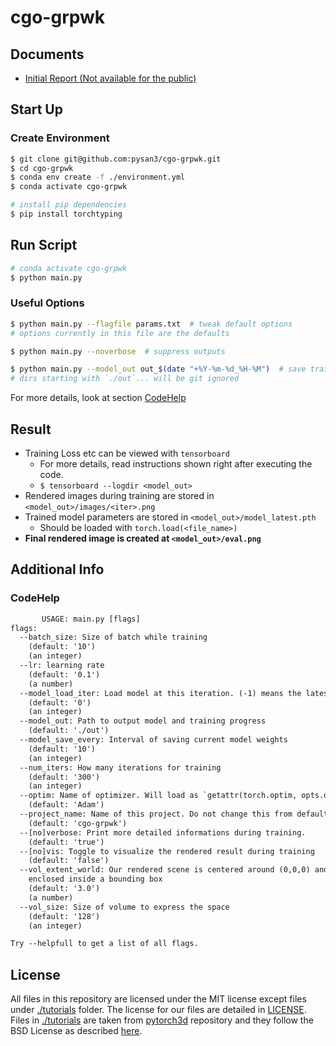 # cgo-grpwk

## Documents

- [Initial Report (Not available for the public)](https://hackmd.io/XXXX)

## Start Up

### Create Environment

```bash
$ git clone git@github.com:pysan3/cgo-grpwk.git
$ cd cgo-grpwk
$ conda env create -f ./environment.yml
$ conda activate cgo-grpwk

# install pip dependencies
$ pip install torchtyping
```

## Run Script

```bash
# conda activate cgo-grpwk
$ python main.py
```

### Useful Options

```bash
$ python main.py --flagfile params.txt  # tweak default options
# options currently in this file are the defaults

$ python main.py --noverbose  # suppress outputs

$ python main.py --model_out out_$(date "+%Y-%m-%d_%H-%M")  # save training outputs to a time dependent folder
# dirs starting with `./out`... will be git ignored
```

For more details, look at section [CodeHelp](#codehelp)

## Result

- Training Loss etc can be viewed with `tensorboard`
  - For more details, read instructions shown right after executing the code.
  - `$ tensorboard --logdir <model_out>`
- Rendered images during training are stored in `<model_out>/images/<iter>.png`
- Trained model parameters are stored in `<model_out>/model_latest.pth`
  - Should be loaded with `torch.load(<file_name>)`
- **Final rendered image is created at `<model_out>/eval.png`**

## Additional Info

### CodeHelp

```txt
       USAGE: main.py [flags]
flags:
  --batch_size: Size of batch while training
    (default: '10')
    (an integer)
  --lr: learning rate
    (default: '0.1')
    (a number)
  --model_load_iter: Load model at this iteration. (-1) means the latest
    (default: '0')
    (an integer)
  --model_out: Path to output model and training progress
    (default: './out')
  --model_save_every: Interval of saving current model weights
    (default: '10')
    (an integer)
  --num_iters: How many iterations for training
    (default: '300')
    (an integer)
  --optim: Name of optimizer. Will load as `getattr(torch.optim, opts.optim)`
    (default: 'Adam')
  --project_name: Name of this project. Do not change this from default value.
    (default: 'cgo-grpwk')
  --[no]verbose: Print more detailed informations during training.
    (default: 'true')
  --[no]vis: Toggle to visualize the rendered result during training
    (default: 'false')
  --vol_extent_world: Our rendered scene is centered around (0,0,0) and is
    enclosed inside a bounding box
    (default: '3.0')
    (a number)
  --vol_size: Size of volume to express the space
    (default: '128')
    (an integer)

Try --helpfull to get a list of all flags.
```

## License

All files in this repository are licensed under the MIT license except files under [./tutorials](./tutorials) folder.
The license for our files are detailed in [LICENSE](./LICENSE).
Files in [./tutorials](./tutorials) are taken from [pytorch3d](https://github.com/facebookresearch/pytorch3d) repository and they follow the BSD License as described [here](https://github.com/facebookresearch/pytorch3d#license).
